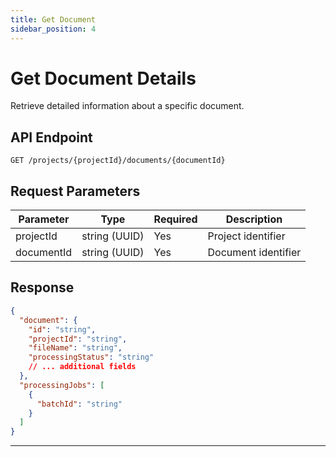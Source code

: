 ```yaml
---
title: Get Document
sidebar_position: 4
---
```


# Get Document Details

Retrieve detailed information about a specific document.

## API Endpoint

```http
GET /projects/{projectId}/documents/{documentId}
```

## Request Parameters

| Parameter | Type | Required | Description |
|-----------|------|----------|-------------|
| projectId | string (UUID) | Yes | Project identifier |
| documentId | string (UUID) | Yes | Document identifier |

## Response

```json
{
  "document": {
    "id": "string",
    "projectId": "string",
    "fileName": "string",
    "processingStatus": "string"
    // ... additional fields
  },
  "processingJobs": [
    {
      "batchId": "string"
    }
  ]
}
```

---